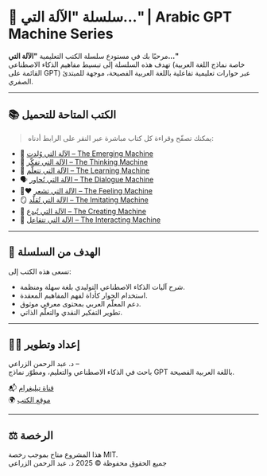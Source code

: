 # 🧠 سلسلة "الآلة التي..." | Arabic GPT Machine Series

مرحبًا بك في مستودع سلسلة الكتب التعليمية **"الآلة التي..."**  
تهدف هذه السلسلة إلى تبسيط مفاهيم الذكاء الاصطناعي (خاصة نماذج اللغة العربية القائمة على GPT) عبر حوارات تعليمية تفاعلية باللغة العربية الفصيحة، موجهة للمبتدئ الصفري.

---

## 📚 الكتب المتاحة للتحميل

> يمكنك تصفّح وقراءة كل كتاب مباشرة عبر النقر على الرابط أدناه:

- 🚀 [الآلة التي وُلِدت – The Emerging Machine](the-emerging-machine.pdf)
- 🧠 [الآلة التي تفكّر – The Thinking Machine](the-thinking-machine.pdf)
- 📘 [الآلة التي تتعلّم – The Learning Machine](the-learning-machine.pdf)
- 🗣️ [الآلة التي تُحاور – The Dialogue Machine](the-dialogue-machine.pdf)
- ❤️‍🔥 [الآلة التي تشعر – The Feeling Machine](the-feeling-machine.pdf)
- 🪞 [الآلة التي تُقلّد – The Imitating Machine](the-imitating-machine.pdf)
- 🎨 [الآلة التي تُبدع – The Creating Machine](the-creating-machine.pdf)
- 💬 [الآلة التي تتفاعل – The Interacting Machine](the-interacting-machine.pdf)

---

## 📌 الهدف من السلسلة

تسعى هذه الكتب إلى:

- شرح آليات الذكاء الاصطناعي التوليدي بلغة سهلة ومنظمة.
- استخدام الحوار كأداة لفهم المفاهيم المعقدة.
- دعم المعلّم العربي بمحتوى معرفي موثوق.
- تطوير التفكير النقدي والتعلّم الذاتي.

---

## 👨‍💻 إعداد وتطوير

د. عبد الرحمن الزراعي –  
باحث في الذكاء الاصطناعي والتعليم، ومطوّر نماذج GPT باللغة العربية الفصيحة.

📬 [قناة تيليغرام](https://t.me/zraieegpts)  
🌍 [موقع الكتب](https://alzarraei-gpts.github.io/Arabic-GPT-Hub-books/)

---

## ⚖️ الرخصة

هذا المشروع متاح بموجب رخصة MIT.  
جميع الحقوق محفوظة © 2025 د. عبد الرحمن الزراعي
